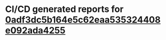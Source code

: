 # CI/CD generated reports for [0adf3dc5b164e5c62eaa535324408e092ada4255](https://github.com/hydephp/develop/commit/0adf3dc5b164e5c62eaa535324408e092ada4255)
